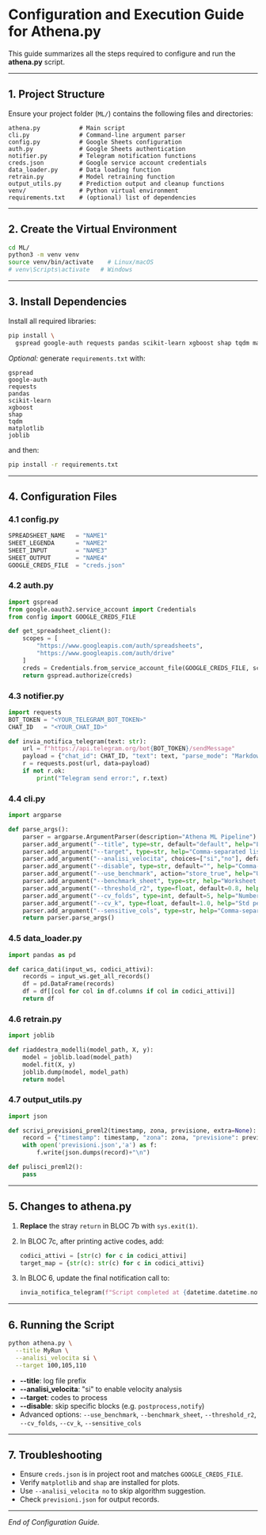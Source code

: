 # Configuration and Execution Guide for Athena.py

This guide summarizes all the steps required to configure and run the **athena.py** script.

---

## 1. Project Structure

Ensure your project folder (`ML/`) contains the following files and directories:

```
athena.py           # Main script
cli.py              # Command-line argument parser
config.py           # Google Sheets configuration
auth.py             # Google Sheets authentication
notifier.py         # Telegram notification functions
creds.json          # Google service account credentials
data_loader.py      # Data loading function
retrain.py          # Model retraining function
output_utils.py     # Prediction output and cleanup functions
venv/               # Python virtual environment
requirements.txt    # (optional) list of dependencies
```

---

## 2. Create the Virtual Environment

```bash
cd ML/
python3 -m venv venv
source venv/bin/activate    # Linux/macOS
# venv\Scripts\activate   # Windows
```

---

## 3. Install Dependencies

Install all required libraries:

```bash
pip install \
  gspread google-auth requests pandas scikit-learn xgboost shap tqdm matplotlib joblib
```

*Optional:* generate `requirements.txt` with:

```
gspread
google-auth
requests
pandas
scikit-learn
xgboost
shap
tqdm
matplotlib
joblib
```

and then:

```bash
pip install -r requirements.txt
```

---

## 4. Configuration Files

### 4.1 config.py

```python
SPREADSHEET_NAME   = "NAME1"
SHEET_LEGENDA      = "NAME2"
SHEET_INPUT        = "NAME3"
SHEET_OUTPUT       = "NAME4"
GOOGLE_CREDS_FILE  = "creds.json"
```

### 4.2 auth.py

```python
import gspread
from google.oauth2.service_account import Credentials
from config import GOOGLE_CREDS_FILE

def get_spreadsheet_client():
    scopes = [
        "https://www.googleapis.com/auth/spreadsheets",
        "https://www.googleapis.com/auth/drive"
    ]
    creds = Credentials.from_service_account_file(GOOGLE_CREDS_FILE, scopes=scopes)
    return gspread.authorize(creds)
```

### 4.3 notifier.py

```python
import requests
BOT_TOKEN = "<YOUR_TELEGRAM_BOT_TOKEN>"
CHAT_ID   = "<YOUR_CHAT_ID>"

def invia_notifica_telegram(text: str):
    url = f"https://api.telegram.org/bot{BOT_TOKEN}/sendMessage"
    payload = {"chat_id": CHAT_ID, "text": text, "parse_mode": "Markdown"}
    r = requests.post(url, data=payload)
    if not r.ok:
        print("Telegram send error:", r.text)
```

### 4.4 cli.py

```python
import argparse

def parse_args():
    parser = argparse.ArgumentParser(description="Athena ML Pipeline")
    parser.add_argument("--title", type=str, default="default", help="Log title and filename prefix")
    parser.add_argument("--target", type=str, help="Comma-separated list of target codes to process")
    parser.add_argument("--analisi_velocita", choices=["si","no"], default="no", help="Enable pattern velocity analysis")
    parser.add_argument("--disable", type=str, default="", help="Comma-separated list of blocks to disable")
    parser.add_argument("--use_benchmark", action="store_true", help="Use historical benchmark data if available")
    parser.add_argument("--benchmark_sheet", type=str, help="Worksheet name for benchmark data")
    parser.add_argument("--threshold_r2", type=float, default=0.8, help="Minimum R² threshold")
    parser.add_argument("--cv_folds", type=int, default=5, help="Number of cross-validation folds")
    parser.add_argument("--cv_k", type=float, default=1.0, help="Std penalty factor for CV threshold")
    parser.add_argument("--sensitive_cols", type=str, help="Comma-separated list of sensitive columns for bias analysis")
    return parser.parse_args()
```

### 4.5 data\_loader.py

```python
import pandas as pd

def carica_dati(input_ws, codici_attivi):
    records = input_ws.get_all_records()
    df = pd.DataFrame(records)
    df = df[[col for col in df.columns if col in codici_attivi]]
    return df
```

### 4.6 retrain.py

```python
import joblib

def riaddestra_modelli(model_path, X, y):
    model = joblib.load(model_path)
    model.fit(X, y)
    joblib.dump(model, model_path)
    return model
```

### 4.7 output\_utils.py

```python
import json

def scrivi_previsioni_preml2(timestamp, zona, previsione, extra=None):
    record = {"timestamp": timestamp, "zona": zona, "previsione": previsione, "extra": extra}
    with open('previsioni.json','a') as f:
        f.write(json.dumps(record)+"\n")

def pulisci_preml2():
    pass
```

---

## 5. Changes to athena.py

1. **Replace** the stray `return` in BLOC 7b with `sys.exit(1)`.
2. In BLOC 7c, after printing active codes, add:

   ```python
   codici_attivi = [str(c) for c in codici_attivi]
   target_map = {str(c): str(c) for c in codici_attivi}
   ```
3. In BLOC 6, update the final notification call to:

   ```python
   invia_notifica_telegram(f"Script completed at {datetime.datetime.now().isoformat()}")
   ```

---

## 6. Running the Script

```bash
python athena.py \
  --title MyRun \
  --analisi_velocita si \
  --target 100,105,110
```

* **--title**: log file prefix
* **--analisi\_velocita**: "si" to enable velocity analysis
* **--target**: codes to process
* **--disable**: skip specific blocks (e.g. `postprocess,notify`)
* Advanced options: `--use_benchmark`, `--benchmark_sheet`, `--threshold_r2`, `--cv_folds`, `--cv_k`, `--sensitive_cols`

---

## 7. Troubleshooting

* Ensure `creds.json` is in project root and matches `GOOGLE_CREDS_FILE`.
* Verify `matplotlib` and `shap` are installed for plots.
* Use `--analisi_velocita no` to skip algorithm suggestion.
* Check `previsioni.json` for output records.

---

*End of Configuration Guide.*
